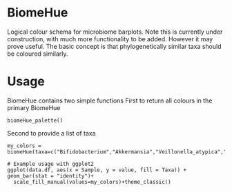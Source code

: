 # BiomeHue
Logical colour schema for microbiome barplots. 
Note this is currently under construction, with much more functionality to be added. However it may prove useful. The basic concept is that phylogenetically similar taxa should be coloured similarly. 

# Usage
BiomeHue contains two simple functions
First to return all colours in the primary BiomeHue 

```{r example}
biomeHue_palette()
```

Second to provide a list of taxa

```{r example}
my_colors = biomeHue(taxa=c("Bifidobacterium","Akkermansia","Veillonella_atypica","Muribaculaceae"))

# Example usage with ggplot2
ggplot(data.df, aes(x = Sample, y = value, fill = Taxa)) + geom_bar(stat = "identity")+
  scale_fill_manual(values=my_colors)+theme_classic()
```
